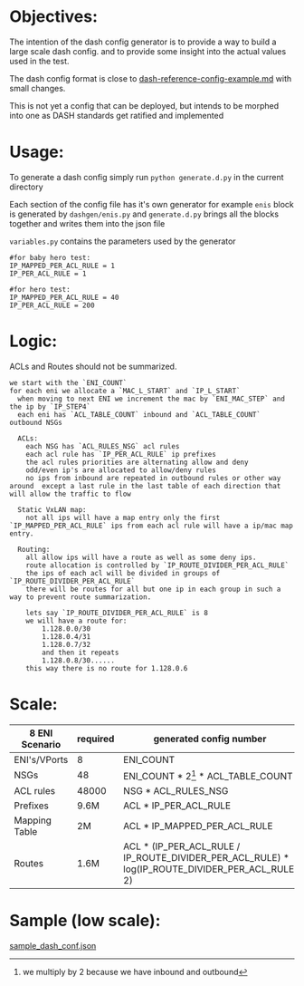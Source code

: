 # Objectives:
The intention of the dash config generator is to provide a way to build a large scale dash config. and to provide some insight into the actual values used in the test.

The dash config format is close to [dash-reference-config-example.md](../../../documentation/gnmi/design/dash-reference-config-example.md) with small changes.

This is not yet a config that can be deployed, but intends to be morphed into one as DASH standards get ratified and implemented

#  Usage:
To generate a dash config simply run `python generate.d.py` in the current directory

Each section of the config file has it's own generator for example `enis` block is generated by `dashgen/enis.py` and `generate.d.py` brings all the blocks together and writes them into the json file

`variables.py` contains the parameters used by the generator
```
#for baby hero test:
IP_MAPPED_PER_ACL_RULE = 1
IP_PER_ACL_RULE = 1

#for hero test:
IP_MAPPED_PER_ACL_RULE = 40
IP_PER_ACL_RULE = 200
```

# Logic:
ACLs and Routes should not be summarized.

```
we start with the `ENI_COUNT`
for each eni we allocate a `MAC_L_START` and `IP_L_START`
  when moving to next ENI we increment the mac by `ENI_MAC_STEP` and the ip by `IP_STEP4`
  each eni has `ACL_TABLE_COUNT` inbound and `ACL_TABLE_COUNT` outbound NSGs
  
  ACLs:
    each NSG has `ACL_RULES_NSG` acl rules 
    each acl rule has `IP_PER_ACL_RULE` ip prefixes
    the acl rules priorities are alternating allow and deny
    odd/even ip's are allocated to allow/deny rules
    no ips from inbound are repeated in outbound rules or other way around  except a last rule in the last table of each direction that will allow the traffic to flow

  Static VxLAN map:
    not all ips will have a map entry only the first `IP_MAPPED_PER_ACL_RULE` ips from each acl rule will have a ip/mac map entry.
  
  Routing:
    all allow ips will have a route as well as some deny ips.
    route allocation is controlled by `IP_ROUTE_DIVIDER_PER_ACL_RULE`
    the ips of each acl will be divided in groups of `IP_ROUTE_DIVIDER_PER_ACL_RULE`
    there will be routes for all but one ip in each group in such a way to prevent route summarization.

    lets say `IP_ROUTE_DIVIDER_PER_ACL_RULE` is 8
    we will have a route for:
        1.128.0.0/30
        1.128.0.4/31
        1.128.0.7/32
        and then it repeats
        1.128.0.8/30......
    this way there is no route for 1.128.0.6
```

# Scale:


| 8 ENI Scenario  |  required |   generated config number |
| ----------------| --------- |---------------------------|
| ENI's/VPorts    | 8         | ENI_COUNT                            |
| NSGs            | 48        | ENI_COUNT * 2[^1] * ACL_TABLE_COUNT  |
| ACL rules       | 48000     | NSG * ACL_RULES_NSG                  |
| Prefixes        | 9.6M      | ACL * IP_PER_ACL_RULE                |
| Mapping Table   | 2M        | ACL * IP_MAPPED_PER_ACL_RULE         |
| Routes          | 1.6M      | ACL * (IP_PER_ACL_RULE / IP_ROUTE_DIVIDER_PER_ACL_RULE) *  log(IP_ROUTE_DIVIDER_PER_ACL_RULE, 2)  |

# Sample (low scale):
[sample_dash_conf.json](sample_dash_conf.json)


[^1]: we multiply by 2 because we have inbound and outbound

